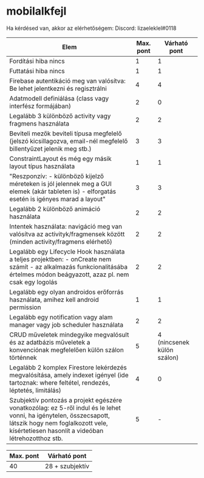 # mobilalkfejl

Ha kérdésed van, akkor az elérhetőségem:
Discord: lizaeleklel#0118

| Elem | Max. pont | Várható pont |
| --- | --- | --- |
| Fordítási hiba nincs   | 1 | 1 |
| Futtatási hiba nincs   | 1 | 1 |
| Firebase autentikáció meg van valósítva: Be lehet jelentkezni és regisztrálni   | 4 | 4 |
| Adatmodell definiálása (class vagy interfész formájában)   | 2 | 0 |
| Legalább 3 különböző activity vagy fragmens használata   | 2 | 2 |
| Beviteli mezők beviteli típusa megfelelő (jelszó kicsillagozva, email-nél megfelelő billentyűzet jelenik meg stb.)   | 3 | 3 |
| ConstraintLayout és még egy másik layout típus használata   | 1 | 1 |
| "Reszponzív: - különböző kijelző méreteken is jól jelennek meg a GUI elemek (akár tableten is) - elforgatás esetén is igényes marad a layout"   | 3 | 3 |
| Legalább 2 különböző animáció használata  | 2 | 2 |
| Intentek használata: navigáció meg van valósítva az activityk/fragmensek között (minden activity/fragmens elérhető)   | 2 | 2 |
| Legalább egy Lifecycle Hook használata a teljes projektben: - onCreate nem számít - az alkalmazás funkcionalitásába értelmes módon beágyazott, azaz pl. nem csak egy logolás   | 2 | 2 |
| Legalább egy olyan androidos erőforrás használata, amihez kell android permission   | 1 | 1 |
| Legalább egy notification vagy alam manager vagy job scheduler használata    | 2 | 2 |
| CRUD műveletek mindegyike megvalósult és az adatbázis műveletek a konvenciónak megfelelően külön szálon történnek   | 5 | 4 (nincsenek külön szálon) |
| Legalább 2 komplex Firestore lekérdezés megvalósítása, amely indexet igényel (ide tartoznak: where feltétel, rendezés, léptetés, limitálás)   | 4 | 0 |
| Szubjektív pontozás a projekt egészére vonatkozólag: ez 5-ről indul és le lehet vonni, ha igénytelen, összecsapott, látszik hogy nem foglalkozott vele, kísértetiesen hasonlít a videóban létrehozotthoz stb.   | 5 | - |

| Max. pont | Várható pont |
| --- | --- |
| 40 | 28 + szubjektív |
